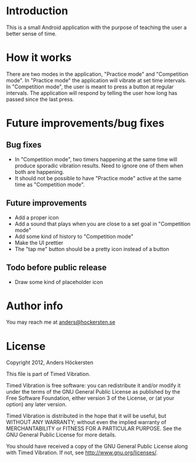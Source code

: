 Introduction
============
This is a small Android application with the purpose of teaching the user
a better sense of time.

How it works
============
There are two modes in the application, "Practice mode" and
"Competition mode". In "Practice mode" the application will vibrate at set
time intervals. In "Competition mode", the user is meant to press a button
at regular intervals. The application will respond by telling the user how
long has passed since the last press.

Future improvements/bug fixes
=============================

Bug fixes
---------
- In "Competition mode", two timers happening at the same time will produce
sporadic vibration results. Need to ignore one of them when both are
happening.
- It should not be possible to have "Practice mode" active at the same time as
"Competition mode".

Future improvements
-------------------
- Add a proper icon
- Add a sound that plays when you are close to a set goal in 
"Competition mode"
- Add some kind of history to "Competition mode"
- Make the UI prettier
- The "tap me" button should be a pretty icon instead of a button

Todo before public release
-------------------
- Draw some kind of placeholder icon
 
Author info
===========
You may reach me at anders@hockersten.se
 
License
=======
Copyright 2012, Anders Höckersten

This file is part of Timed Vibration.

Timed Vibration is free software: you can redistribute it and/or modify
it under the terms of the GNU General Public License as published by
the Free Software Foundation, either version 3 of the License, or
(at your option) any later version.

Timed Vibration is distributed in the hope that it will be useful,
but WITHOUT ANY WARRANTY; without even the implied warranty of
MERCHANTABILITY or FITNESS FOR A PARTICULAR PURPOSE.  See the
GNU General Public License for more details.

You should have received a copy of the GNU General Public License
along with Timed Vibration.  If not, see <http://www.gnu.org/licenses/>.
